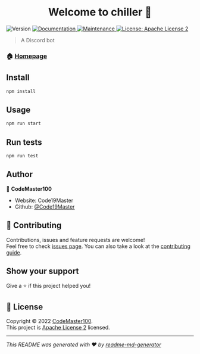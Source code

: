 <h1 align="center">Welcome to chiller 👋</h1>
<p>
  <img alt="Version" src="https://img.shields.io/badge/version-1.0.0-blue.svg?cacheSeconds=2592000" />
  <a href="https://github.com/Code19Master/Chiller-Bot#readme" target="_blank">
    <img alt="Documentation" src="https://img.shields.io/badge/documentation-yes-brightgreen.svg" />
  </a>
  <a href="https://github.com/Code19Master/Chiller-Bot/graphs/commit-activity" target="_blank">
    <img alt="Maintenance" src="https://img.shields.io/badge/Maintained%3F-yes-green.svg" />
  </a>
  <a href="https://github.com/Code19Master/Chiller-Bot/blob/master/LICENSE" target="_blank">
    <img alt="License: Apache License 2" src="https://img.shields.io/github/license/Code19Master/chiller" />
  </a>
</p>

> A Discord bot

### 🏠 [Homepage](https://github.com/Code19Master/Chiller-Bot#readme)

## Install

```sh
npm install
```

## Usage

```sh
npm run start
```

## Run tests

```sh
npm run test
```

## Author

👤 **CodeMaster100**

* Website: Code19Master
* Github: [@Code19Master](https://github.com/Code19Master)

## 🤝 Contributing

Contributions, issues and feature requests are welcome!<br />Feel free to check [issues page](https://github.com/Code19Master/Chiller-Bot/issues). You can also take a look at the [contributing guide](https://github.com/Code19Master/Chiller-Bot/blob/master/CONTRIBUTING.md).

## Show your support

Give a ⭐️ if this project helped you!

## 📝 License

Copyright © 2022 [CodeMaster100](https://github.com/Code19Master).<br />
This project is [Apache License 2](https://github.com/Code19Master/Chiller-Bot/blob/master/LICENSE) licensed.

***
_This README was generated with ❤️ by [readme-md-generator](https://github.com/kefranabg/readme-md-generator)_
